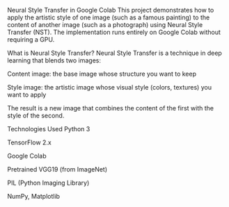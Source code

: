 Neural Style Transfer in Google Colab 
This project demonstrates how to apply the artistic style of one image (such as a famous painting) to the content of another image (such as a photograph) using Neural Style Transfer (NST). The implementation runs entirely on Google Colab without requiring a GPU.

What is Neural Style Transfer?
Neural Style Transfer is a technique in deep learning that blends two images:

Content image: the base image whose structure you want to keep

Style image: the artistic image whose visual style (colors, textures) you want to apply

The result is a new image that combines the content of the first with the style of the second.

Technologies Used
Python 3

TensorFlow 2.x

Google Colab

Pretrained VGG19 (from ImageNet)

PIL (Python Imaging Library)

NumPy, Matplotlib

